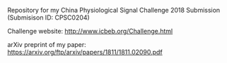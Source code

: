 Repository for my China Physiological Signal Challenge 2018 Submission (Submisison ID: CPSC0204)

Challenge website: http://www.icbeb.org/Challenge.html

arXiv preprint of my paper:
https://arxiv.org/ftp/arxiv/papers/1811/1811.02090.pdf

